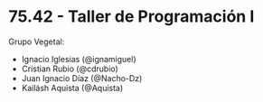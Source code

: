 # 75.42 - Taller de Programación I

Grupo Vegetal:
  * Ignacio Iglesias (@ignamiguel)
  * Cristian Rubio (@cdrubio)
  * Juan Ignacio Díaz (@Nacho-Dz)
  * Kailásh Aquista (@Aquista)
